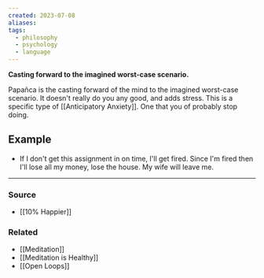 ```yaml
---
created: 2023-07-08
aliases: 
tags:
  - philosophy
  - psychology
  - language
---
```

**Casting forward to the imagined worst-case scenario.**

Papañca is the casting forward of the mind to the imagined worst-case scenario. It doesn't really do you any good, and adds stress. This is a specific type of [[Anticipatory Anxiety]]. One that you of probably stop doing. 

## Example

- If I don't get this assignment in on time, I'll get fired. Since I'm fired then I'll lose all my money, lose the house. My wife will leave me.

****
### Source
- [[10% Happier]]

### Related
- [[Meditation]] 
- [[Meditation is Healthy]] 
- [[Open Loops]]